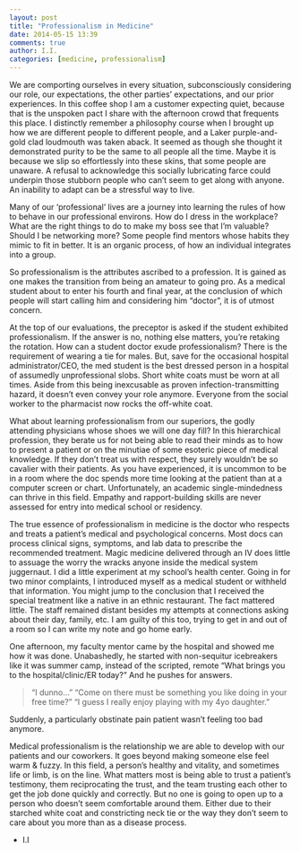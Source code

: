 ```yaml
---
layout: post
title: "Professionalism in Medicine"
date: 2014-05-15 13:39
comments: true
author: I.I.
categories: [medicine, professionalism]
---
```


We are comporting ourselves in every situation, subconsciously considering our role, our expectations, the other parties’ expectations, and our prior experiences. In this coffee shop I am a customer expecting quiet, because that is the unspoken pact I share with the afternoon crowd that frequents this place. I distinctly remember a philosophy course when I brought up how we are different people to different people, and a Laker purple-and-gold clad loudmouth was taken aback. It seemed as though she thought it demonstrated purity to be the same to all people all the time. Maybe it is because we slip so effortlessly into these skins, that some people are unaware. A refusal to acknowledge this socially lubricating farce could underpin those stubborn people who can’t seem to get along with anyone. An inability to adapt can be a stressful way to live.


Many of our ‘professional’ lives are a journey into learning the rules of how to behave in our professional environs. How do I dress in the workplace? What are the right things to do to make my boss see that I’m valuable? Should I be networking more? Some people find mentors whose habits they mimic to fit in better. It is an organic process, of how an individual integrates into a group.


So professionalism is the attributes ascribed to a profession. It is gained as one makes the transition from being an amateur to going pro.  As a medical student about to enter his fourth and final year, at the conclusion of which people will start calling him and considering him “doctor”, it is of utmost concern. 


At the top of our evaluations, the preceptor is asked if the student exhibited professionalism. If the answer is no, nothing else matters, you’re retaking the rotation. How can a student doctor exude professionalism? There is the requirement of wearing a tie for males. But, save for the occasional hospital administrator/CEO, the med student is the best dressed person in a hospital of assumedly unprofessional slobs. Short white coats must be worn at all times. Aside from this being inexcusable as proven infection-transmitting hazard, it doesn’t even convey your role anymore. Everyone from the social worker to the pharmacist now rocks the off-white coat.


What about learning professionalism from our superiors, the godly attending physicians whose shoes we will one day fill? In this hierarchical profession, they berate us for not being able to read their minds as to how to present a patient or on the minutiae of some esoteric piece of medical knowledge. If they don’t treat us with respect, they surely wouldn’t be so cavalier with their patients. As you have experienced, it is uncommon to be in a room where the doc spends more time looking at the patient than at a computer screen or chart. Unfortunately, an academic single-mindedness can thrive in this field. Empathy and rapport-building skills are never assessed for entry into medical school or residency.


The true essence of professionalism in medicine is the doctor who respects and treats a patient’s medical and psychological concerns. Most docs can process clinical signs, symptoms, and lab data to prescribe the recommended treatment. Magic medicine delivered through an IV does little to assuage the worry the wracks anyone inside the medical system juggernaut.  I did a little experiment at my school’s health center. Going in for two minor complaints, I introduced myself as a medical student or withheld that information. You might jump to the conclusion that I received the special treatment like a native in an ethnic restaurant. The fact mattered little. The staff remained distant besides my attempts at connections asking about their day, family, etc. I am guilty of this too, trying to get in and out of a room so I can write my note and go home early.


One afternoon, my faculty mentor came by the hospital and showed me how it was done. Unabashedly, he started with non-sequitur icebreakers like it was summer camp, instead of the scripted, remote “What brings you to the hospital/clinic/ER today?” And he pushes for answers. 
> “I dunno…” 
> “Come on there must be something you like doing in your free time?” 
> “I guess I really enjoy playing with my 4yo daughter.” 

Suddenly, a particularly obstinate pain patient wasn’t feeling too bad anymore.


Medical professionalism is the relationship we are able to develop with our patients and our coworkers. It goes beyond making someone else feel warm & fuzzy. In this field, a person’s healthy and vitality, and sometimes life or limb, is on the line. What matters most is being able to trust a patient’s testimony, them reciprocating the trust, and the team trusting each other to get the job done quickly and correctly. But no one is going to open up to a person who doesn’t seem comfortable around them. Either due to their starched white coat and constricting neck tie or the way they don’t seem to care about you more than as a disease process. 

- I.I

